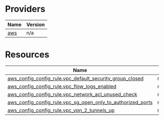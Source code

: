 <!-- BEGIN_TF_DOCS -->


# Providers

| Name | Version |
|------|---------|
| <a name="provider_aws"></a> [aws](#provider\_aws) | n/a |

# Resources

| Name | Type |
|------|------|
| [aws_config_config_rule.vpc_default_security_group_closed](https://registry.terraform.io/providers/hashicorp/aws/latest/docs/resources/config_config_rule) | resource |
| [aws_config_config_rule.vpc_flow_logs_enabled](https://registry.terraform.io/providers/hashicorp/aws/latest/docs/resources/config_config_rule) | resource |
| [aws_config_config_rule.vpc_network_acl_unused_check](https://registry.terraform.io/providers/hashicorp/aws/latest/docs/resources/config_config_rule) | resource |
| [aws_config_config_rule.vpc_sg_open_only_to_authorized_ports](https://registry.terraform.io/providers/hashicorp/aws/latest/docs/resources/config_config_rule) | resource |
| [aws_config_config_rule.vpc_vpn_2_tunnels_up](https://registry.terraform.io/providers/hashicorp/aws/latest/docs/resources/config_config_rule) | resource |
<!-- END_TF_DOCS -->